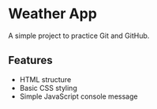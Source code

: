 # Weather App

A simple project to practice Git and GitHub.

## Features
- HTML structure
- Basic CSS styling
- Simple JavaScript console message